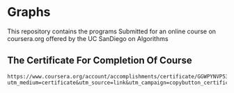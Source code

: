 # Graphs

This repository contains the programs Submitted for an online course on coursera.org offered by the UC SanDiego on Algorithms

## The Certificate For Completion Of Course

```
https://www.coursera.org/account/accomplishments/certificate/GGWPYNVP53GD?utm_medium=certificate&utm_source=link&utm_campaign=copybutton_certificate
```